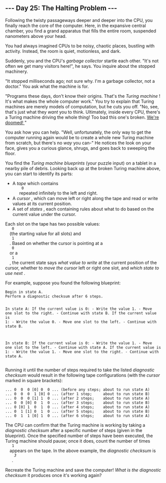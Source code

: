<article class="day-desc">
 <h2>
  --- Day 25: The Halting Problem ---
 </h2>
 <p>
  Following the twisty passageways deeper and deeper into the CPU, you finally reach the
  <span title="Get it? CPU core?">
   core
  </span>
  of the computer. Here, in the expansive central chamber, you find a grand apparatus that fills the entire room, suspended nanometers above your head.
 </p>
 <p>
  You had always imagined CPUs to be noisy, chaotic places, bustling with activity. Instead, the room is quiet, motionless, and dark.
 </p>
 <p>
  Suddenly, you and the CPU's
  <em>
   garbage collector
  </em>
  startle each other. "It's not often we get  many visitors here!", he says. You inquire about the stopped machinery.
 </p>
 <p>
  "It stopped milliseconds ago; not sure why. I'm a garbage collector, not a doctor." You ask what the machine is for.
 </p>
 <p>
  "Programs these days, don't know their origins. That's the
  <em>
   Turing machine
  </em>
  ! It's what makes the whole computer work." You try to explain that Turing machines are merely models of computation, but he cuts you off. "No, see, that's just what they
  <em>
   want
  </em>
  you to think. Ultimately, inside every CPU, there's a Turing machine driving the whole thing! Too bad this one's broken.
  <a href="https://www.youtube.com/watch?v=cTwZZz0HV8I">
   We're doomed!
  </a>
  "
 </p>
 <p>
  You ask how you can help. "Well, unfortunately, the only way to get the computer running again would be to create a whole new Turing machine from scratch, but there's no
  <em>
   way
  </em>
  you can-" He notices the look on your face, gives you a curious glance, shrugs, and goes back to sweeping the floor.
 </p>
 <p>
  You find the
  <em>
   Turing machine blueprints
  </em>
  (your puzzle input) on a tablet in a nearby pile of debris. Looking back up at the broken Turing machine above, you can start to identify its parts:
 </p>
 <ul>
  <li>
   A
   <em>
    tape
   </em>
   which contains
   <code>
    0
   </code>
   repeated infinitely to the left and right.
  </li>
  <li>
   A
   <em>
    cursor
   </em>
   , which can move left or right along the tape and read or write values at its current position.
  </li>
  <li>
   A set of
   <em>
    states
   </em>
   , each containing rules about what to do based on the current value under the cursor.
  </li>
 </ul>
 <p>
  Each slot on the tape has two possible values:
  <code>
   0
  </code>
  (the starting value for all slots) and
  <code>
   1
  </code>
  . Based on whether the cursor is pointing at a
  <code>
   0
  </code>
  or a
  <code>
   1
  </code>
  , the current state says
  <em>
   what value to write
  </em>
  at the current position of the cursor, whether to
  <em>
   move the cursor
  </em>
  left or right one slot, and
  <em>
   which state to use next
  </em>
  .
 </p>
 <p>
  For example, suppose you found the following blueprint:
 </p>
 <pre><code>Begin in state A.
Perform a diagnostic checksum after 6 steps.

In state A:
  If the current value is 0:
    - Write the value 1.
    - Move one slot to the right.
    - Continue with state B.
  If the current value is 1:
    - Write the value 0.
    - Move one slot to the left.
    - Continue with state B.

In state B:
  If the current value is 0:
    - Write the value 1.
    - Move one slot to the left.
    - Continue with state A.
  If the current value is 1:
    - Write the value 1.
    - Move one slot to the right.
    - Continue with state A.
</code></pre>
 <p>
  Running it until the number of steps required to take the listed
  <em>
   diagnostic checksum
  </em>
  would result in the following tape configurations (with the
  <em>
   cursor
  </em>
  marked in square brackets):
 </p>
 <pre><code>... 0  0  0 [0] 0  0 ... (before any steps; about to run state A)
... 0  0  0  1 [0] 0 ... (after 1 step;     about to run state B)
... 0  0  0 [1] 1  0 ... (after 2 steps;    about to run state A)
... 0  0 [0] 0  1  0 ... (after 3 steps;    about to run state B)
... 0 [0] 1  0  1  0 ... (after 4 steps;    about to run state A)
... 0  1 [1] 0  1  0 ... (after 5 steps;    about to run state B)
... 0  1  1 [0] 1  0 ... (after 6 steps;    about to run state A)
</code></pre>
 <p>
  The CPU can confirm that the Turing machine is working by taking a
  <em>
   diagnostic checksum
  </em>
  after a specific number of steps (given in the blueprint). Once the specified number of steps have been executed, the Turing machine should pause; once it does, count the number of times
  <code>
   1
  </code>
  appears on the tape. In the above example, the
  <em>
   diagnostic checksum
  </em>
  is
  <em>
   <code>
    3
   </code>
  </em>
  .
 </p>
 <p>
  Recreate the Turing machine and save the computer!
  <em>
   What is the diagnostic checksum
  </em>
  it produces once it's working again?
 </p>
</article>
